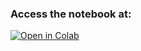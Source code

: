 ### Access the notebook at: 

[![Open in Colab](https://colab.research.google.com/assets/colab-badge.svg)](https://colab.research.google.com/drive/1BBQqZtLN7vLxQDXGOit4r0cktjCwXtMV?usp=sharing)
